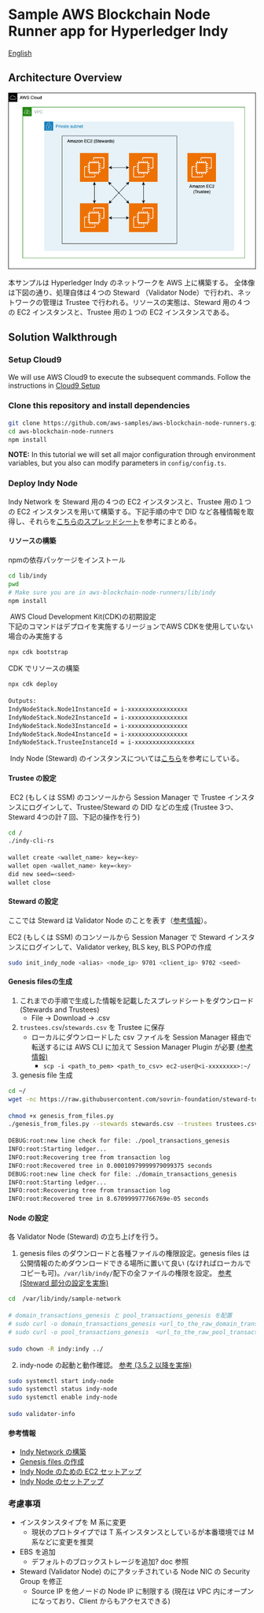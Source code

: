 # Sample AWS Blockchain Node Runner app for Hyperledger Indy

[English](./README.md)

## Architecture Overview

![Architecture](./doc/assets/Architecture.png)

本サンプルは Hyperledger Indy のネットワークを AWS 上に構築する。
全体像は下図の通り、処理自体は４つの Steward （Validator Node）で行われ、ネットワークの管理は Trustee で行われる。リソースの実態は、Steward 用の４つの EC2 インスタンスと、Trustee 用の１つの EC2 インスタンスである。

## Solution Walkthrough

### Setup Cloud9

We will use AWS Cloud9 to execute the subsequent commands. Follow the instructions in [Cloud9 Setup](../../docs/setup-cloud9.md)

### Clone this repository and install dependencies

```bash
git clone https://github.com/aws-samples/aws-blockchain-node-runners.git
cd aws-blockchain-node-runners
npm install
```

**NOTE:** In this tutorial we will set all major configuration through environment variables, but you also can modify parameters in `config/config.ts`.

### Deploy Indy Node

Indy Network を Steward 用の４つの EC2 インスタンスと、Trustee 用の１つの EC2 インスタンスを用いて構築する。下記手順の中で DID など各種情報を取得し、それらを[こちらのスプレッドシート](https://docs.google.com/spreadsheets/d/1LDduIeZp7pansd9deXeVSqGgdf0VdAHNMc7xYli3QAY/edit#gid=0)を参考にまとめる。

#### リソースの構築

npmの依存パッケージをインストール
```sh
cd lib/indy
pwd
# Make sure you are in aws-blockchain-node-runners/lib/indy
npm install
```
​
AWS Cloud Development Kit(CDK)の初期設定  
下記のコマンドはデプロイを実施するリージョンでAWS CDKを使用していない場合のみ実施する
```sh
npx cdk bootstrap
```

CDK でリソースの構築

```sh
npx cdk deploy

Outputs:
IndyNodeStack.Node1InstanceId = i-xxxxxxxxxxxxxxxxx
IndyNodeStack.Node2InstanceId = i-xxxxxxxxxxxxxxxxx
IndyNodeStack.Node3InstanceId = i-xxxxxxxxxxxxxxxxx
IndyNodeStack.Node4InstanceId = i-xxxxxxxxxxxxxxxxx
IndyNodeStack.TrusteeInstanceId = i-xxxxxxxxxxxxxxxxx
```
​
Indy Node (Steward) のインスタンスについては[こちら](https://github.com/hyperledger/indy-node/blob/main/docs/source/install-docs/AWS-NodeInstall-20.04.md)を参考にしている。
​
#### Trustee の設定
​
EC2 (もしくは SSM) のコンソールから Session Manager で Trustee インスタンスにログインして、Trustee/Steward の DID などの生成 (Trustee 3つ、Steward 4つの計７回、下記の操作を行う)
​

```sh
cd /
./indy-cli-rs
​
wallet create <wallet_name> key=<key>
wallet open <wallet_name> key=<key>
did new seed=<seed>
wallet close
```

#### Steward の設定​

ここでは Steward は Validator Node のことを表す（[参考情報](https://github.com/pSchlarb/indy-node/blob/documentationUpdate/docs/source/installation-and-configuration.md#32-validator-node-installation)）。

EC2 (もしくは SSM) のコンソールから Session Manager で Steward インスタンスにログインして、Validator verkey, BLS key, BLS POPの作成

```sh
sudo init_indy_node <alias> <node_ip> 9701 <client_ip> 9702 <seed>
```

#### Genesis filesの生成

1. これまでの手順で生成した情報を記載したスプレッドシートをダウンロード (Stewards and Trustees)
   - File → Download → .csv
2. `trustees.csv`/`stewards.csv` を Trustee に保存
    - ローカルにダウンロードした csv ファイルを Session Manager 経由で転送するには AWS CLI に加えて Session Manager Plugin が必要 [(参考情報)](https://dev.classmethod.jp/articles/ssm-session-manager-support-for-tunneling-ssh-scp-on-windows10/)
        - `scp -i <path_to_pem> <path_to_csv> ec2-user@<i-xxxxxxxx>:~/`
​
3. genesis file 生成

```sh
cd ~/
wget -nc https://raw.githubusercontent.com/sovrin-foundation/steward-tools/master/create_genesis/genesis_from_files.py
​
chmod +x genesis_from_files.py
./genesis_from_files.py --stewards stewards.csv --trustees trustees.csv

DEBUG:root:new line check for file: ./pool_transactions_genesis
INFO:root:Starting ledger...
INFO:root:Recovering tree from transaction log
INFO:root:Recovered tree in 0.00010979999979099375 seconds
DEBUG:root:new line check for file: ./domain_transactions_genesis
INFO:root:Starting ledger...
INFO:root:Recovering tree from transaction log
INFO:root:Recovered tree in 8.670999977766769e-05 seconds
```

#### Node の設定

各 Validator Node (Steward) の立ち上げを行う。
​
1. genesis files のダウンロードと各種ファイルの権限設定。genesis files は公開情報のためダウンロードできる場所に置いて良い (なければローカルでコピーも可)。`/var/lib/indy/`配下の全ファイルの権限を設定。 [参考 (Steward 部分の設定を実施)](https://github.com/pSchlarb/indy-node/blob/documentationUpdate/docs/source/NewNetwork/NewNetwork.md#iv-create-and-distribute-genesis-transaction-files)​

```sh
cd  /var/lib/indy/sample-network

# domain_transactions_genesis と pool_transactions_genesis を配置
# sudo curl -o domain_transactions_genesis <url_to_the_raw_domain_transactions_genesis_file>
# sudo curl -o pool_transactions_genesis  <url_to_the_raw_pool_transactions_genesis_file>

sudo chown -R indy:indy ../
```

2. indy-node の起動と動作確認。 [参考 (3.5.2 以降を実施)](https://github.com/pSchlarb/indy-node/blob/documentationUpdate/docs/source/installation-and-configuration.md#35-add-node-to-a-pool)
​

```sh
sudo systemctl start indy-node
sudo systemctl status indy-node
sudo systemctl enable indy-node
​
sudo validator-info
```

#### 参考情報

- [Indy Network の構築](https://github.com/pSchlarb/indy-node/blob/documentationUpdate/docs/source/NewNetwork/NewNetwork.md) 
- [Genesis files の作成](https://github.com/whi-product/atd-prototyping/wiki/Notes-%E2%80%90-%E6%96%B0%E8%A6%8FIndy-network%E7%94%A8Genesis-files%E3%81%AE%E4%BD%9C%E6%88%90%E6%96%B9%E6%B3%95)
- [Indy Node のための EC2 セットアップ](https://github.com/hyperledger/indy-node/blob/main/docs/source/install-docs/AWS-NodeInstall-20.04.md)
- [Indy Node のセットアップ](https://github.com/pSchlarb/indy-node/blob/documentationUpdate/docs/source/installation-and-configuration.md)
​

### 考慮事項

- インスタンスタイプを M 系に変更
    - 現状のプロトタイプでは T 系インスタンスとしているが本番環境では M 系などに変更を推奨
- EBS を追加
   - デフォルトのブロックストレージを追加? doc 参照
- Steward (Validator Node) のにアタッチされている Node NIC の Security Group を修正
    - Source IP を他ノードの Node IP に制限する (現在は VPC 内にオープンになっており、Client からもアクセスできる)
